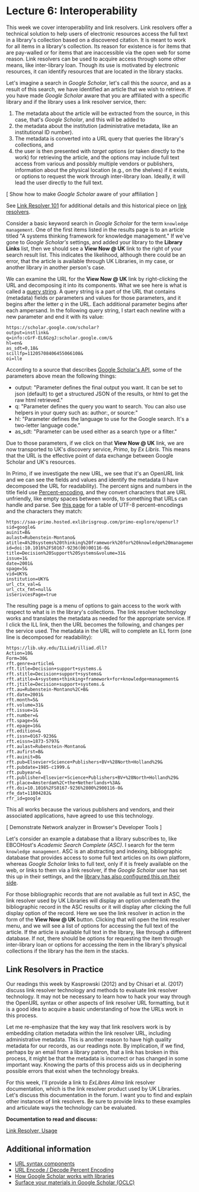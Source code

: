 # Lecture 6: Interoperability

This week we cover interoperability and link resolvers. Link resolvers offer
a technical solution to help users of electronic resources access the full text
in a library's collection based on a discovered citation. It is meant to work
for all items in a library's collection. Its reason for existence is for items
that are pay-walled or for items that are inaccessible via the open web for some
reason. Link resolvers can be used to acquire access through some other means,
like inter-library loan. Though its use is motivated by electronic resources, it
can identify resources that are located in the library stacks.

Let's imagine a search in *Google Scholar*, let's call this the *source*, and
as a result of this search, we have identified an article that we wish to
retrieve. If you have made *Google Scholar* aware that you are affiliated with
a specific library and if the library uses a link resolver service, then:

1. The metadata about the article will be extracted from the source, in this
   case, that's *Google Scholar*, and this will be added to
1. the metadata about the institution (administrative metadata, like an
   institutional ID number).
1. The metadata is converted into a URL query that queries the library's
   collections, and
1. the user is then presented with *target* options (or taken directly to the
   work) for retrieving the article, and the options may include full text
   access from various and possibly multiple vendors or publishers, information
   about the physical location (e.g., on the shelves) if it exists, or options
   to request the work through inter-library loan. Ideally, it will lead the
   user directly to the full text.

[ Show how to make *Google Scholar* aware of your affiliation ]

See [Link Resolver 101][lr_101] for additional details and this historical
piece on [link resolvers][link_resolv].

Consider a basic keyword search in *Google Scholar* for the term ``knowledge
management``. One of the first items listed in the results page is to an
article titled "A systems thinking framework for knowledge management." If
we've gone to *Google Scholar's* settings, and added your library to the
**Library Links** list, then we should see a **View Now @ UK** link to the
right of your search result list. This indicates the likelihood, although there
could be an error, that the article is available through UK Libraries, in my
case, or another library in another person's case.

We can examine the URL for the **View Now @ UK** link by right-clicking the URL
and decomposing it into its components. What we see here is what is called
a [query string][query_string]. A query string is a part of the URL that contains
(metadata) fields or parameters and values for those parameters, and it begins
after the letter *q* in the URL. Each additional parameter begins after each
ampersand. In the following query string, I start each newline with a new
parameter and end it with its value:

```
https://scholar.google.com/scholar?
output=instlink&
q=info:cGrF-EL6GzgJ:scholar.google.com/&
hl=en&
as_sdt=0,18&
scillfp=11205708406455066108&
oi=lle
```

According to a source that describes [Google Scholar's
API][google_scholar_api], some of the parameters above mean the following
things:

- output: "Parameter defines the final output you want. It can be set to json
  (default) to get a structured JSON of the results, or html to get the raw
  html retrieved."
- q: "Parameter defines the query you want to search. You can also use helpers
  in your query such as: author:, or source:"
- hl: "Parameter defines the language to use for the Google search. It's
  a two-letter language code."
- as_sdt: "Parameter can be used either as a search type or a filter."

Due to those parameters, if we click on that **View Now @ UK** link, we are now
transported to UK's discovery service, *Primo*, by *Ex Libris*. This means that
the URL is the effective point of data exchange between Google Scholar and UK's
resources.

In Primo, if we investigate the new URL, we see that it's an OpenURL link and
we can see the fields and values and identify the metadata (I have decomposed
the URL for readability). The percent signs and numbers in the title field use
[Percent-encoding][percent_encoding], and they convert characters that are URL unfriendly,
like empty spaces between words, to something that URLs can handle and parse.
See [this page][utf_8] for a table of UTF-8 percent-encodings and the characters
they match:

```
https://saa-primo.hosted.exlibrisgroup.com/primo-explore/openurl?
sid=google&
auinit=B&
aulast=Rubenstein-Montano&
atitle=A%20systems%20thinking%20framework%20for%20knowledge%20management&
id=doi:10.1016%2FS0167-9236(00)00116-0&
title=Decision%20Support%20Systems&volume=31&
issue=1&
date=2001&
spage=5&
vid=UKY&
institution=UKY&
url_ctx_val=&
url_ctx_fmt=null&
isSerivcesPage=true
```

The resulting page is a menu of options to gain access to the work with respect
to what is in the library's collections. The link resolver technology works and
translates the metadata as needed for the appropriate service. If I click the
ILL link, then the URL becomes the following, and changes per the service used.
The metadata in the URL will to complete an ILL form (one line is decomposed
for readability):

```
https://lib.uky.edu/ILLiad/illiad.dll?
Action=10&
Form=30&
rft.genre=article&
rft.title=Decision+support+systems.&
rft.stitle=Decision+support+systems&
rft.atitle=A+systems+thinking+framework+for+knowledge+management&
rft.jtitle=Decision+support+systems.&
rft.au=Rubenstein-Montano%2C+B&
rft.date=2001&
rft.month=5&
rft.volume=31&
rft.issue=1&
rft.number=&
rft.spage=5&
rft.epage=16&
rft.edition=&
rft.issn=0167-9236&
rft.eissn=1873-5797&
rft.aulast=Rubenstein-Montano&
rft.aufirst=B&
rft.auinit=B&
rft.pub=Elsevier+Science+Publishers+BV+%28North+Holland%29&
rft.pubdate=1985-c1999.&
rft.pubyear=&
rft.publisher=Elsevier+Science+Publishers+BV+%28North+Holland%29&
rft.place=Amsterdam%2C+the+Netherlands+%3A&
rft.doi=10.1016%2FS0167-9236%2800%2900116-0&
rfe_dat=11804282&
rfr_id=google
```

This all works because the various publishers and vendors, and their associated
applications, have agreed to use this technology.

[ Demonstrate Network analyzer in Browser's Developer Tools ]

Let's consider an example a database that a library subscribes to, like
EBCOHost's *Academic Search Complete (ASC)*. I search for the term ``knowledge
management``. ASC is an abstracting and indexing, bibliographic database that
provides access to some full text articles on its own platform, whereas *Google
Scholar* links to full text, only if it is freely available on the web, or
links to them via a link resolver, if the *Google Scholar* user has set this up
in their settings, and the [library has also configured this on their
side][gs_library].

For those bibliographic records that are not available as full text in ASC, the
link resolver used by UK Libraries will display an option underneath the
bibliographic record in the ASC results or it will display after clicking the
full display option of the record. Here we see the link resolver in action in
the form of the **View Now @ UK** button. Clicking that will open the link
resolver menu, and we will see a list of options for accessing the full text of
the article. If the article is available full text in the library, like through
a different database. If not, there should be options for requesting the item
through inter-library loan or options for accessing the item in the library's
physical collections if the library has the item in the stacks.

## Link Resolvers in Practice

Our readings this week by Kasprowski (2012) and by Chisari et al. (2017)
discuss link resolver technology and methods to evaluate link resolver
technology. It may not be necessary to learn how to hack your way through the
OpenURL syntax or other aspects of link resolver URL formatting, but it is
a good idea to acquire a basic understanding of how the URLs work in this
process.

Let me re-emphasize that the key way that link resolvers work is by embedding
citation metadata within the link resolver URL, including administrative
metadata. This is another reason to have high quality metadata for our records,
as our readings note. By implication, if we find, perhaps by an email from
a library patron, that a link has broken in this process, it might be that the
metadata is incorrect or has changed in some important way. Knowing the parts
of this process aids us in deciphering possible errors that exist when the
technology breaks.

For this week, I'll provide a link to *ExLibres Alma* link resolver
documentation, which is the link resolver product used by UK Libraries. Let's
discuss this documentation in the forum. I want you to find and explain other
instances of link resolvers. Be sure to provide links to these examples and
articulate ways the technology can be evaluated.

**Documentation to read and discuss:**

[Link Resolver, Usage][lr_usage]

## Additional information

- [URL syntax components][url_syntax]
- [URL Encode / Decode Percent Encoding][url_encode]
- [How Google Scholar works with libraries][how_gs]
- [Surface your materials in Google Scholar (OCLC)][worldshare]

[lr_101]:https://web.archive.org/web/20140419201741/http://lj.libraryjournal.com:80/2004/04/ljarchives/the-lure-of-linking/#LinkResolver
[link_resolv]:https://web.archive.org/web/20140419201741/http://lj.libraryjournal.com:80/2004/04/ljarchives/the-lure-of-linking/
[query_string]:https://en.wikipedia.org/wiki/Query_string
[percent_encoding]:https://en.wikipedia.org/wiki/Percent-encoding
[utf_8]:https://www.w3schools.com/tags/ref_urlencode.asp
[lr_usage]:https://knowledge.exlibrisgroup.com/Alma/Product_Materials/050Alma_FAQs/E-Resource_Management/Link_Resolver%2C_Usage
[url_syntax]:https://tools.ietf.org/html/rfc3986#page-16
[url_encode]:https://www.url-encode-decode.com/
[how_gs]:https://scholar.google.com/intl/en/scholar/libraries.html
[google_scholar_api]:https://serpapi.com/google-scholar-api
[gs_library]:https://scholar.google.com/intl/en/scholar/libraries.html
[worldshare]:https://help.oclc.org/Metadata_Services/WorldShare_Collection_Manager/Choose_your_Collection_Manager_workflow/Knowledge_base_collections/Use_collection_data_with_other_services/Surface_your_materials_in_Google_Scholar
